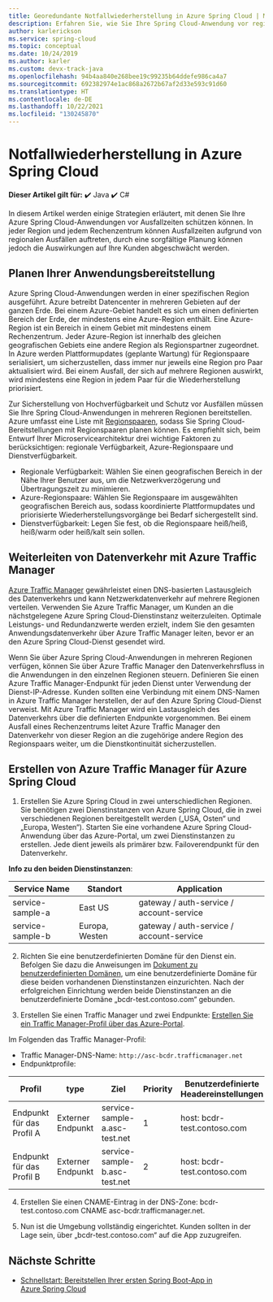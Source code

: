 ```yaml
---
title: Georedundante Notfallwiederherstellung in Azure Spring Cloud | Microsoft-Dokumentation
description: Erfahren Sie, wie Sie Ihre Spring Cloud-Anwendung vor regionalen Ausfällen schützen.
author: karlerickson
ms.service: spring-cloud
ms.topic: conceptual
ms.date: 10/24/2019
ms.author: karler
ms.custom: devx-track-java
ms.openlocfilehash: 94b4aa840e268bee19c99235b64ddefe986ca4a7
ms.sourcegitcommit: 692382974e1ac868a2672b67af2d33e593c91d60
ms.translationtype: HT
ms.contentlocale: de-DE
ms.lasthandoff: 10/22/2021
ms.locfileid: "130245870"
---
```

# <a name="azure-spring-cloud-disaster-recovery"></a>Notfallwiederherstellung in Azure Spring Cloud

**Dieser Artikel gilt für:** ✔️ Java ✔️ C#

In diesem Artikel werden einige Strategien erläutert, mit denen Sie Ihre Azure Spring Cloud-Anwendungen vor Ausfallzeiten schützen können.  In jeder Region und jedem Rechenzentrum können Ausfallzeiten aufgrund von regionalen Ausfällen auftreten, durch eine sorgfältige Planung können jedoch die Auswirkungen auf Ihre Kunden abgeschwächt werden.

## <a name="plan-your-application-deployment"></a>Planen Ihrer Anwendungsbereitstellung

Azure Spring Cloud-Anwendungen werden in einer spezifischen Region ausgeführt.  Azure betreibt Datencenter in mehreren Gebieten auf der ganzen Erde. Bei einem Azure-Gebiet handelt es sich um einen definierten Bereich der Erde, der mindestens eine Azure-Region enthält. Eine Azure-Region ist ein Bereich in einem Gebiet mit mindestens einem Rechenzentrum.  Jeder Azure-Region ist innerhalb des gleichen geografischen Gebiets eine andere Region als Regionspartner zugeordnet. In Azure werden Plattformupdates (geplante Wartung) für Regionspaare serialisiert, um sicherzustellen, dass immer nur jeweils eine Region pro Paar aktualisiert wird. Bei einem Ausfall, der sich auf mehrere Regionen auswirkt, wird mindestens eine Region in jedem Paar für die Wiederherstellung priorisiert.

Zur Sicherstellung von Hochverfügbarkeit und Schutz vor Ausfällen müssen Sie Ihre Spring Cloud-Anwendungen in mehreren Regionen bereitstellen.  Azure umfasst eine Liste mit [Regionspaaren](../best-practices-availability-paired-regions.md), sodass Sie Spring Cloud-Bereitstellungen mit Regionspaaren planen können.  Es empfiehlt sich, beim Entwurf Ihrer Microservicearchitektur drei wichtige Faktoren zu berücksichtigen: regionale Verfügbarkeit, Azure-Regionspaare und Dienstverfügbarkeit.

* Regionale Verfügbarkeit:  Wählen Sie einen geografischen Bereich in der Nähe Ihrer Benutzer aus, um die Netzwerkverzögerung und Übertragungszeit zu minimieren.
* Azure-Regionspaare:  Wählen Sie Regionspaare im ausgewählten geografischen Bereich aus, sodass koordinierte Plattformupdates und priorisierte Wiederherstellungsvorgänge bei Bedarf sichergestellt sind.
* Dienstverfügbarkeit:   Legen Sie fest, ob die Regionspaare heiß/heiß, heiß/warm oder heiß/kalt sein sollen.

## <a name="use-azure-traffic-manager-to-route-traffic"></a>Weiterleiten von Datenverkehr mit Azure Traffic Manager

[Azure Traffic Manager](../traffic-manager/traffic-manager-overview.md) gewährleistet einen DNS-basierten Lastausgleich des Datenverkehrs und kann Netzwerkdatenverkehr auf mehrere Regionen verteilen.  Verwenden Sie Azure Traffic Manager, um Kunden an die nächstgelegene Azure Spring Cloud-Dienstinstanz weiterzuleiten.  Optimale Leistungs- und Redundanzwerte werden erzielt, indem Sie den gesamten Anwendungsdatenverkehr über Azure Traffic Manager leiten, bevor er an den Azure Spring Cloud-Dienst gesendet wird.

Wenn Sie über Azure Spring Cloud-Anwendungen in mehreren Regionen verfügen, können Sie über Azure Traffic Manager den Datenverkehrsfluss in die Anwendungen in den einzelnen Regionen steuern.  Definieren Sie einen Azure Traffic Manager-Endpunkt für jeden Dienst unter Verwendung der Dienst-IP-Adresse. Kunden sollten eine Verbindung mit einem DNS-Namen in Azure Traffic Manager herstellen, der auf den Azure Spring Cloud-Dienst verweist.  Mit Azure Traffic Manager wird ein Lastausgleich des Datenverkehrs über die definierten Endpunkte vorgenommen.  Bei einem Ausfall eines Rechenzentrums leitet Azure Traffic Manager den Datenverkehr von dieser Region an die zugehörige andere Region des Regionspaars weiter, um die Dienstkontinuität sicherzustellen.

## <a name="create-azure-traffic-manager-for-azure-spring-cloud"></a>Erstellen von Azure Traffic Manager für Azure Spring Cloud

1. Erstellen Sie Azure Spring Cloud in zwei unterschiedlichen Regionen.
Sie benötigen zwei Dienstinstanzen von Azure Spring Cloud, die in zwei verschiedenen Regionen bereitgestellt werden („USA, Osten“ und „Europa, Westen“). Starten Sie eine vorhandene Azure Spring Cloud-Anwendung über das Azure-Portal, um zwei Dienstinstanzen zu erstellen. Jede dient jeweils als primärer bzw. Failoverendpunkt für den Datenverkehr.

**Info zu den beiden Dienstinstanzen**:

| Service Name | Standort | Application |
|--|--|--|
| service-sample-a | East US | gateway / auth-service / account-service |
| service-sample-b | Europa, Westen | gateway / auth-service / account-service |

2. Richten Sie eine benutzerdefinierten Domäne für den Dienst ein. Befolgen Sie dazu die Anweisungen im [Dokument zu benutzerdefinierten Domänen](./tutorial-custom-domain.md), um eine benutzerdefinierte Domäne für diese beiden vorhandenen Dienstinstanzen einzurichten. Nach der erfolgreichen Einrichtung werden beide Dienstinstanzen an die benutzerdefinierte Domäne „bcdr-test.contoso.com“ gebunden.

3. Erstellen Sie einen Traffic Manager und zwei Endpunkte: [Erstellen Sie ein Traffic Manager-Profil über das Azure-Portal](../traffic-manager/quickstart-create-traffic-manager-profile.md).

Im Folgenden das Traffic Manager-Profil:
* Traffic Manager-DNS-Name: `http://asc-bcdr.trafficmanager.net`
* Endpunktprofile:

| Profil | type | Ziel | Priority | Benutzerdefinierte Headereinstellungen |
|--|--|--|--|--|
| Endpunkt für das Profil A | Externer Endpunkt | service-sample-a.asc-test.net | 1 | host: bcdr-test.contoso.com |
| Endpunkt für das Profil B | Externer Endpunkt | service-sample-b.asc-test.net | 2 | host: bcdr-test.contoso.com |

4. Erstellen Sie einen CNAME-Eintrag in der DNS-Zone: bcdr-test.contoso.com CNAME asc-bcdr.trafficmanager.net.

5. Nun ist die Umgebung vollständig eingerichtet. Kunden sollten in der Lage sein, über „bcdr-test.contoso.com“ auf die App zuzugreifen.

## <a name="next-steps"></a>Nächste Schritte

* [Schnellstart: Bereitstellen Ihrer ersten Spring Boot-App in Azure Spring Cloud](./quickstart.md)
